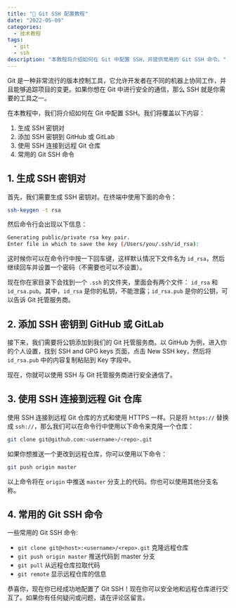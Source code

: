 ```yaml
---
title: "🔐 Git SSH 配置教程"
date: "2022-05-09"
categories:
  - 技术教程
tags:
  - git
  - ssh
description: "本教程将介绍如何在 Git 中配置 SSH，并提供常用的 Git SSH 命令。"
---
```


Git 是一种非常流行的版本控制工具，它允许开发者在不同的机器上协同工作，并且能够追踪项目的变更。如果你想在 Git 中进行安全的通信，那么 SSH 就是你需要的工具之一。

在本教程中，我们将介绍如何在 Git 中配置 SSH。我们将覆盖以下内容：

1. 生成 SSH 密钥对
2. 添加 SSH 密钥到 GitHub 或 GitLab
3. 使用 SSH 连接到远程 Git 仓库
4. 常用的 Git SSH 命令

## 1. 生成 SSH 密钥对

首先，我们需要生成 SSH 密钥对。在终端中使用下面的命令：

```bash
ssh-keygen -t rsa
```

然后命令行会出现以下信息：

```bash
Generating public/private rsa key pair.
Enter file in which to save the key (/Users/you/.ssh/id_rsa):
```

这时候你可以在命令行中按一下回车键，这样默认情况下文件名为 `id_rsa`，然后继续回车并设置一个密码（不需要也可以不设置）。

现在你在家目录下会找到一个 `.ssh` 的文件夹，里面会有两个文件： `id_rsa` 和 `id_rsa.pub`。其中，`id_rsa` 是你的私钥，不能泄露；`id_rsa.pub` 是你的公钥，可以告诉 Git 托管服务商。

## 2. 添加 SSH 密钥到 GitHub 或 GitLab

接下来，我们需要将公钥添加到我们的 Git 托管服务商。以 GitHub 为例，进入你的个人设置，找到 SSH and GPG keys 页面，点击 New SSH key，然后将 `id_rsa.pub` 中的内容复制粘贴到 Key 字段中。

现在，你就可以使用 SSH 与 Git 托管服务商进行安全通信了。

## 3. 使用 SSH 连接到远程 Git 仓库

使用 SSH 连接到远程 Git 仓库的方式和使用 HTTPS 一样。只是将 `https://` 替换成 `ssh://`，那么我们可以在命令行中使用以下命令来克隆一个仓库：

```bash
git clone git@github.com:<username>/<repo>.git
```

如果你想推送一个更改到远程仓库，你可以使用以下命令：

```bash
git push origin master
```

以上命令将在 `origin` 中推送 `master` 分支上的代码。你也可以使用其他分支名称。

## 4. 常用的 Git SSH 命令

一些常用的 Git SSH 命令:

- `git clone git@<host>:<username>/<repo>.git` 克隆远程仓库
- `git push origin master` 推送代码到 master 分支
- `git pull` 从远程仓库拉取代码
- `git remote` 显示远程仓库的信息

恭喜你，现在你已经成功地配置了 Git SSH！现在你可以安全地和远程仓库进行交互了。如果你有任何疑问或问题，请在评论区留言。